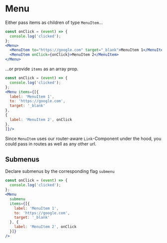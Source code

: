 # Menu

Either pass items as children of type `MenuItem`...

```jsx
const onClick = (event) => {
  console.log('clicked');
};
<Menu>
  <MenuItem to="https://google.com" target="_blank">MenuItem 1</MenuItem>
  <MenuItem onClick={onClick}>MenuItem 2</MenuItem>
</Menu>
```

...or provide `items` as an array prop.

```jsx
const onClick = (event) => {
  console.log('clicked');
};
<Menu items={[{
  label: 'MenuItem 1',
  to: 'https://google.com',
  target: '_blank'
},
{
  label: 'MenuItem 2', onClick
},
]}/>
```

Since `MenuItem` uses our router-aware `Link`-Component under the hood, you could pass in routes as well as any other url.


## Submenus

Declare submenus by the corresponding flag `submenu`

```jsx
const onClick = (event) => {
  console.log('clicked');
};
<Menu
  submenu
  items={[{
    label: 'MenuItem 1',
    to: 'https://google.com',
    target: '_blank'
  }, {
    label: 'MenuItem 2', onClick
  }]}
/>
```
